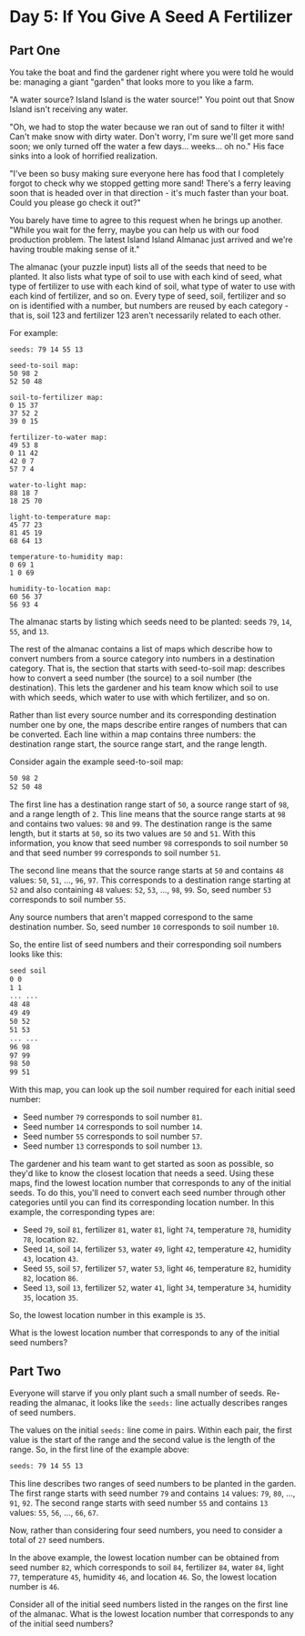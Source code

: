 # Day 5: If You Give A Seed A Fertilizer

## Part One

You take the boat and find the gardener right where you were told he would be:
managing a giant "garden" that looks more to you like a farm.

"A water source? Island Island is the water source!" You point out that Snow
Island isn't receiving any water.

"Oh, we had to stop the water because we ran out of sand to filter it with! Can't
make snow with dirty water. Don't worry, I'm sure we'll get more sand soon; we only
turned off the water a few days... weeks... oh no." His face sinks into a look of
horrified realization.

"I've been so busy making sure everyone here has food that I completely forgot to
check why we stopped getting more sand! There's a ferry leaving soon that is headed
over in that direction - it's much faster than your boat. Could you please go check
it out?"

You barely have time to agree to this request when he brings up another. "While
you wait for the ferry, maybe you can help us with our food production problem.
The latest Island Island Almanac just arrived and we're having trouble making sense
of it."

The almanac (your puzzle input) lists all of the seeds that need to be planted.
It also lists what type of soil to use with each kind of seed, what type of
fertilizer to use with each kind of soil, what type of water to use with each
kind of fertilizer, and so on. Every type of seed, soil, fertilizer and so on is
identified with a number, but numbers are reused by each category - that is,
soil 123 and fertilizer 123 aren't necessarily related to each other.

For example:

```text
seeds: 79 14 55 13

seed-to-soil map:
50 98 2
52 50 48

soil-to-fertilizer map:
0 15 37
37 52 2
39 0 15

fertilizer-to-water map:
49 53 8
0 11 42
42 0 7
57 7 4

water-to-light map:
88 18 7
18 25 70

light-to-temperature map:
45 77 23
81 45 19
68 64 13

temperature-to-humidity map:
0 69 1
1 0 69

humidity-to-location map:
60 56 37
56 93 4
```

The almanac starts by listing which seeds need to be planted: seeds `79`, `14`, `55`,
and `13`.

The rest of the almanac contains a list of maps which describe how to convert
numbers from a source category into numbers in a destination category. That is,
the section that starts with seed-to-soil map: describes how to convert a seed
number (the source) to a soil number (the destination). This lets the gardener
and his team know which soil to use with which seeds, which water to use with which
fertilizer, and so on.

Rather than list every source number and its corresponding destination number
one by one, the maps describe entire ranges of numbers that can be converted.
Each line within a map contains three numbers: the destination range start,
the source range start, and the range length.

Consider again the example seed-to-soil map:

```txt
50 98 2
52 50 48
```

The first line has a destination range start of `50`, a source range start of `98`,
and a range length of `2`. This line means that the source range starts at `98` and
contains two values: `98` and `99`. The destination range is the same length, but
it starts at `50`, so its two values are `50` and `51`. With this information, you
know that seed number `98` corresponds to soil number `50` and that seed number `99`
corresponds to soil number `51`.

The second line means that the source range starts at `50` and contains `48` values:
`50`, `51`, ..., `96`, `97`. This corresponds to a destination range starting at
`52` and also containing `48` values: `52`, `53`, ..., `98`, `99`. So, seed number
`53` corresponds to soil number `55`.

Any source numbers that aren't mapped correspond to the same destination number.
So, seed number `10` corresponds to soil number `10`.

So, the entire list of seed numbers and their corresponding soil numbers looks
like this:

```txt
seed soil
0 0
1 1
... ...
48 48
49 49
50 52
51 53
... ...
96 98
97 99
98 50
99 51
```

With this map, you can look up the soil number required for each initial seed number:

- Seed number `79` corresponds to soil number `81`.
- Seed number `14` corresponds to soil number `14`.
- Seed number `55` corresponds to soil number `57`.
- Seed number `13` corresponds to soil number `13`.

The gardener and his team want to get started as soon as possible, so they'd like
to know the closest location that needs a seed. Using these maps, find the lowest
location number that corresponds to any of the initial seeds. To do this, you'll
need to convert each seed number through other categories until you can find its
corresponding location number. In this example, the corresponding types are:

- Seed `79`, soil `81`, fertilizer `81`, water `81`, light `74`, temperature `78`,
  humidity `78`, location `82`.
- Seed `14`, soil `14`, fertilizer `53`, water `49`, light `42`, temperature `42`,
  humidity `43`, location `43`.
- Seed `55`, soil `57`, fertilizer `57`, water `53`, light `46`, temperature `82`,
  humidity `82`, location `86`.
- Seed `13`, soil `13`, fertilizer `52`, water `41`, light `34`, temperature `34`,
  humidity `35`, location `35`.

So, the lowest location number in this example is `35`.

What is the lowest location number that corresponds to any of the initial seed numbers?

## Part Two

Everyone will starve if you only plant such a small number of seeds. Re-reading
the almanac, it looks like the `seeds:` line actually describes ranges of seed numbers.

The values on the initial `seeds:` line come in pairs. Within each pair, the first
value is the start of the range and the second value is the length of the range.
So, in the first line of the example above:

```txt
seeds: 79 14 55 13
```

This line describes two ranges of seed numbers to be planted in the garden.
The first range starts with seed number `79` and contains `14` values: `79`, `80`,
..., `91`, `92`. The second range starts with seed number `55` and contains `13`
values: `55`, `56`, ..., `66`, `67`.

Now, rather than considering four seed numbers, you need to consider a total of
`27` seed numbers.

In the above example, the lowest location number can be obtained from seed
number `82`, which corresponds to soil `84`, fertilizer `84`, water `84`, light `77`,
temperature `45`, humidity `46`, and location `46`. So, the lowest location number
is `46`.

Consider all of the initial seed numbers listed in the ranges on the first line of
the almanac. What is the lowest location number that corresponds to any of the
initial seed numbers?
